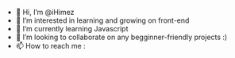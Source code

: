- 👋 Hi, I’m @iHimez
- 👀 I’m interested in learning and growing on front-end 
- 🌱 I’m currently learning Javascript
- 💞️ I’m looking to collaborate on any begginner-friendly projects :)
- 📫 How to reach me :

<!---
iHimez/iHimez is a ✨ special ✨ repository because its `README.md` (this file) appears on your GitHub profile.
You can click the Preview link to take a look at your changes.
--->
